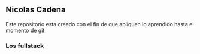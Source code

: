 ## Nicolas Cadena

Este repositorio esta creado con el fin de que apliquen lo aprendido hasta el momento de git 

### Los fullstack
